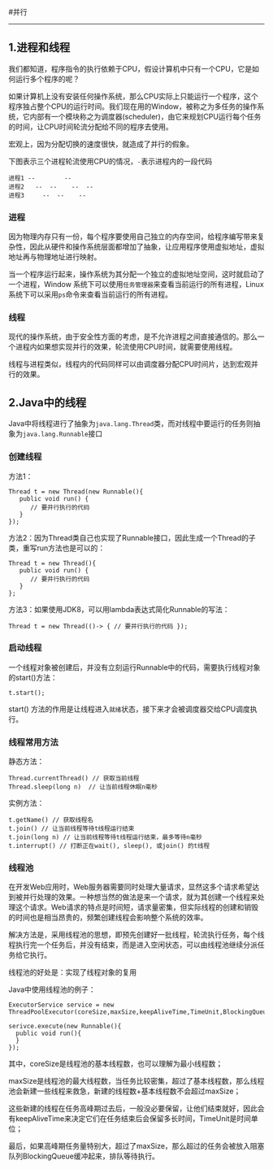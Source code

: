 #并行

---

## 1.进程和线程

我们都知道，程序指令的执行依赖于CPU，假设计算机中只有一个CPU，它是如何运行多个程序的呢？

如果计算机上没有安装任何操作系统，那么CPU实际上只能运行一个程序，这个程序独占整个CPU的运行时间。我们现在用的Window，被称之为多任务的操作系统，它内部有一个模块称之为调度器(scheduler)，由它来规划CPU运行每个任务的时间，让CPU时间轮流分配给不同的程序去使用。

宏观上，因为分配切换的速度很快，就造成了并行的假象。

下图表示三个进程轮流使用CPU的情况，`-`表示进程内的一段代码

```
进程1 --        --
进程2   --  --    --  --
进程3     --  --    --
``` 

### 进程
因为物理内存只有一份，每个程序要使用自己独立的内存空间，给程序编写带来复杂性，因此从硬件和操作系统层面都增加了抽象，让应用程序使用虚拟地址，虚拟地址再与物理地址进行映射。

当一个程序运行起来，操作系统为其分配一个独立的虚拟地址空间，这时就启动了一个进程，Window 系统下可以使用`任务管理器`来查看当前运行的所有进程，Linux 系统下可以采用` ps `命令来查看当前运行的所有进程。

### 线程
现代的操作系统，由于安全性方面的考虑，是不允许进程之间直接通信的。那么一个进程内如果想实现并行的效果，轮流使用CPU时间，就需要使用线程。

线程与进程类似，线程内的代码同样可以由调度器分配CPU时间片，达到宏观并行的效果。

## 2.Java中的线程

Java中将线程进行了抽象为`java.lang.Thread`类，而对线程中要运行的任务则抽象为`java.lang.Runnable`接口

### 创建线程
方法1：

```
Thread t = new Thread(new Runnable(){
   public void run() {
      // 要并行执行的代码
   }
});
```
方法2：因为Thread类自己也实现了Runnable接口，因此生成一个Thread的子类，重写run方法也是可以的：

```
Thread t = new Thread(){
   public void run() {
      // 要并行执行的代码
   }
};

```
方法3：如果使用JDK8，可以用lambda表达式简化Runnable的写法：

```
Thread t = new Thread(()-> { // 要并行执行的代码 });
```

### 启动线程
一个线程对象被创建后，并没有立刻运行Runnable中的代码，需要执行线程对象的start()方法：
```
t.start();
```
start() 方法的作用是让线程进入`就绪`状态，接下来才会被调度器交给CPU调度执行。

### 线程常用方法
静态方法：
```
Thread.currentThread() // 获取当前线程
Thread.sleep(long n)  // 让当前线程休眠n毫秒
```
实例方法：
```
t.getName() // 获取线程名
t.join() // 让当前线程等待t线程运行结束
t.join(long n) // 让当前线程等待t线程运行结束，最多等待n毫秒
t.interrupt() // 打断正在wait(), sleep(), 或join() 的t线程
```

### 线程池
在开发Web应用时，Web服务器需要同时处理大量请求，显然这多个请求希望达到被并行处理的效果。一种想当然的做法是来一个请求，就为其创建一个线程来处理这个请求。Web请求的特点是时间短，请求量密集，但实际线程的创建和销毁的时间也是相当昂贵的，频繁创建线程会影响整个系统的效率。

解决方法是，采用线程池的思想，即预先创建好一批线程，轮流执行任务，每个线程执行完一个任务后，并没有结束，而是进入空闲状态，可以由线程池继续分派任务给它执行。

线程池的好处是：实现了线程对象的复用

Java中使用线程池的例子：

```
ExecutorService service = new ThreadPoolExecutor(coreSize,maxSize,keepAliveTime,TimeUnit,BlockingQueue);

serivce.execute(new Runnable(){ 
  public void run(){
  }
});
```

其中，coreSize是线程池的基本线程数，也可以理解为最小线程数；

maxSize是线程池的最大线程数，当任务比较密集，超过了基本线程数，那么线程池会新建一些线程来救急，新建的线程数+基本线程数不会超过maxSize；

这些新建的线程在任务高峰期过去后，一般没必要保留，让他们结束就好，因此会有keepAliveTime来决定它们在任务结束后会保留多长时间，TimeUnit是时间单位；

最后，如果高峰期任务量特别大，超过了maxSize，那么超过的任务会被放入阻塞队列BlockingQueue缓冲起来，排队等待执行。




